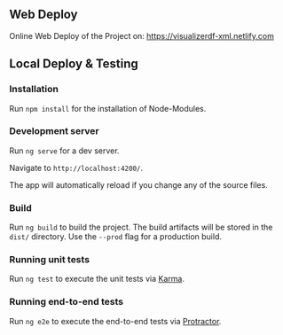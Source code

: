 ## Web Deploy 

Online Web Deploy of the Project on: https://visualizerdf-xml.netlify.com


## Local Deploy & Testing 


### Installation

Run `npm install` for the installation of Node-Modules.

### Development server

Run `ng serve` for a dev server. 

Navigate to `http://localhost:4200/`. 

The app will automatically reload if you change any of the source files.

### Build

Run `ng build` to build the project. The build artifacts will be stored in the `dist/` directory. Use the `--prod` flag for a production build.

### Running unit tests

Run `ng test` to execute the unit tests via [Karma](https://karma-runner.github.io).

### Running end-to-end tests

Run `ng e2e` to execute the end-to-end tests via [Protractor](http://www.protractortest.org/).


